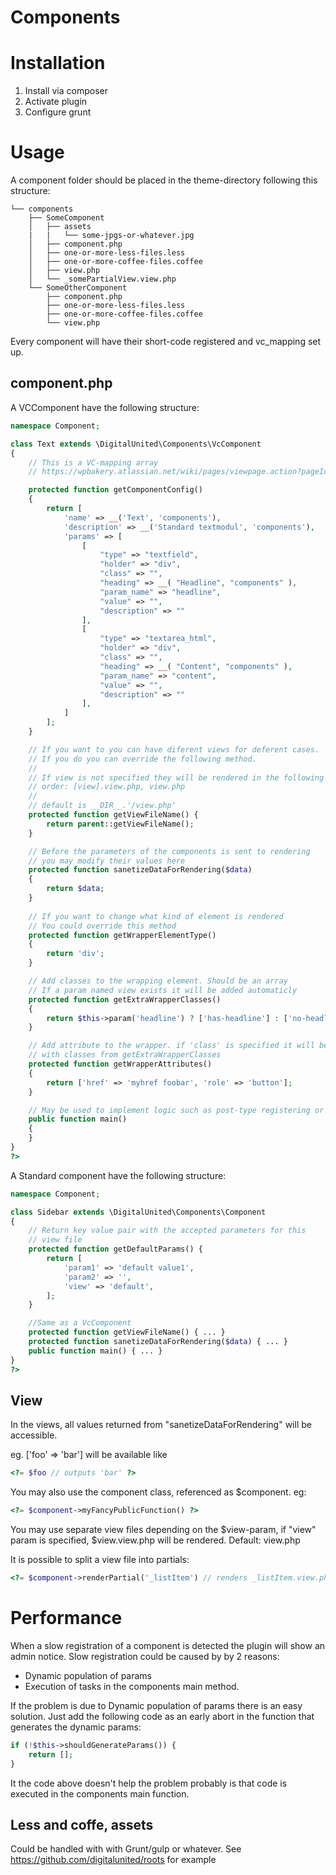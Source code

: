 # Components #

# Installation
1. Install via composer
2. Activate plugin
3. Configure grunt

# Usage
A component folder should be placed in the theme-directory following this structure:

```
└── components
    ├── SomeComponent
    │   ├── assets
    |   |   └── some-jpgs-or-whatever.jpg
    │   ├── component.php
    │   ├── one-or-more-less-files.less
    │   ├── one-or-more-coffee-files.coffee
    │   ├── view.php
    │   └── _somePartialView.view.php
    └── SomeOtherComponent
        ├── component.php
        ├── one-or-more-less-files.less
        ├── one-or-more-coffee-files.coffee
        └── view.php
```
Every component will have their short-code registered and vc_mapping set up.


## component.php

A VCComponent have the following structure:

```php
namespace Component;

class Text extends \DigitalUnited\Components\VcComponent
{
    // This is a VC-mapping array
    // https://wpbakery.atlassian.net/wiki/pages/viewpage.action?pageId=524332

    protected function getComponentConfig()
    {
        return [
            'name' => __('Text', 'components'),
            'description' => __('Standard textmodul', 'components'),
            'params' => [
                [
                    "type" => "textfield",
                    "holder" => "div",
                    "class" => "",
                    "heading" => __( "Headline", "components" ),
                    "param_name" => "headline",
                    "value" => "",
                    "description" => ""
                ],
                [
                    "type" => "textarea_html",
                    "holder" => "div",
                    "class" => "",
                    "heading" => __( "Content", "components" ),
                    "param_name" => "content",
                    "value" => "",
                    "description" => ""
                ],
            ]
        ];
    }

    // If you want to you can have diferent views for deferent cases.
    // If you do you can override the following method.
    //
    // If view is not specified they will be rendered in the following
    // order: [view].view.php, view.php
    //
    // default is __DIR__.'/view.php'
    protected function getViewFileName() {
        return parent::getViewFileName();
    }

    // Before the parameters of the components is sent to rendering
    // you may modify their values here
    protected function sanetizeDataForRendering($data)
    {
        return $data;
    }
    
    // If you want to change what kind of element is rendered
    // You could override this method
    protected function getWrapperElementType()
    {
        return 'div';
    }

    // Add classes to the wrapping element. Should be an array
    // If a param named view exists it will be added automaticly
    protected function getExtraWrapperClasses()
    {
        return $this->param('headline') ? ['has-headline'] : ['no-headline'];
    }

    // Add attribute to the wrapper. if 'class' is specified it will be merged in
    // with classes from getExtraWrapperClasses
    protected function getWrapperAttributes()
    {
        return ['href' => 'myhref foobar', 'role' => 'button'];
    }

    // May be used to implement logic such as post-type registering or whatever
    public function main()
    {
    }
}
?>
```

A Standard component have the following structure:


```php
namespace Component;

class Sidebar extends \DigitalUnited\Components\Component
{
    // Return key value pair with the accepted parameters for this
    // view file
    protected function getDefaultParams() {
        return [
            'param1' => 'default value1',
            'param2' => '',
            'view' => 'default',
        ];
    }

    //Same as a VcComponent
    protected function getViewFileName() { ... }
    protected function sanetizeDataForRendering($data) { ... }
    public function main() { ... }
}
?>
```

## View
In the views, all values returned from "sanetizeDataForRendering" will be accessible.

eg. ['foo' => 'bar'] will be available like
```php
<?= $foo // outputs 'bar' ?>
```

You may also use the component class, referenced as $component. eg:
```php
<?= $component->myFancyPublicFunction() ?>
```

You may use separate view files depending on the $view-param, if "view" param is specified, $view.view.php will be rendered. Default: view.php

It is possible to split a view file into partials:
```php
<?= $component->renderPartial('_listItem') // renders _listItem.view.php ?>
```

# Performance
When a slow registration of a component is detected the plugin will show an admin notice.
Slow registration could be caused by by 2 reasons:
- Dynamic population of params
- Execution of tasks in the components main method.

If the problem is due to Dynamic population of params there is an easy solution.
Just add the following code as an early abort in the function that generates the dynamic params:
```php
if (!$this->shouldGenerateParams()) {
    return [];
}
```

It the code above doesn't help the problem probably is that code is executed in the components main function.

## Less and coffe, assets
Could be handled with with Grunt/gulp or whatever.
See https://github.com/digitalunited/roots for example
